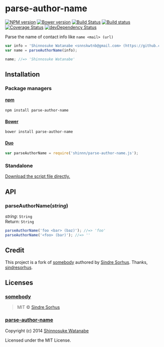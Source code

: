 # parse-author-name

[![NPM version](https://img.shields.io/npm/v/parse-author-name.svg?style=flat)](https://www.npmjs.com/package/parse-author-name)
[![Bower version](https://img.shields.io/bower/v/parse-author-name.svg?style=flat)](https://github.com/shinnn/parse-author-name.js/releases)
[![Build Status](https://img.shields.io/travis/shinnn/parse-author-name.js.svg?style=flat)](https://travis-ci.org/shinnn/parse-author-name.js)
[![Build status](https://ci.appveyor.com/api/projects/status/78w10w4v87c1bxaq?svg=true)](https://ci.appveyor.com/project/ShinnosukeWatanabe/parse-author-name-js)
[![Coverage Status](https://img.shields.io/coveralls/shinnn/parse-author-name.js.svg?style=flat)](https://coveralls.io/r/shinnn/parse-author-name.js)
[![devDependency Status](https://david-dm.org/shinnn/parse-author-name.js/dev-status.svg?style=flat)](https://david-dm.org/shinnn/parse-author-name.js#info=devDependencies)

Parse the name of contact info like `name <mail> (url)`

```javascript
var info = 'Shinnosuke Watanabe <snnskwtnb@gmail.com> (https://github.com/shinnn)';
var name = parseAuthorName(info);

name; //=> 'Shinnosuke Watanabe'
```

## Installation

### Package managers

#### [npm](https://www.npmjs.com/)

```sh
npm install parse-author-name
```

#### [Bower](http://bower.io/)

```sh
bower install parse-author-name
```

#### [Duo](http://duojs.org/)

```javascript
var parseAuthorName = require('shinnn/parse-author-name.js');
```

### Standalone

[Download the script file directly.](https://raw.githubusercontent.com/shinnn/parse-author-name.js/master/parse-author-name.js)

## API

### parseAuthorName(*string*)

*string*: `String`  
Return: `String`

```javascript
parseAuthorName('foo <bar> (baz)'); //=> 'foo'
parseAuthorName('<foo> (bar)'); //=> ''
```

## Credit

This project is a fork of [somebody](https://github.com/sindresorhus/somebody) authored by [Sindre Sorhus](http://sindresorhus.com/hi/). Thanks, [sindresorhus](https://github.com/sindresorhus).

## Licenses

### [somebody](./LICENSES.md#somebody)

> MIT © [Sindre Sorhus](http://sindresorhus.com/)

### [parse-author-name](./LICENSES.md#parse-author-name)

Copyright (c) 2014 [Shinnosuke Watanabe](https://github.com/shinnn)

Licensed under the MIT License.

